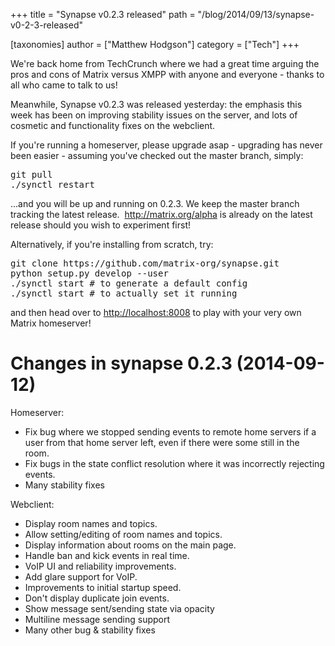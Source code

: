 +++
title = "Synapse v0.2.3 released"
path = "/blog/2014/09/13/synapse-v0-2-3-released"

[taxonomies]
author = ["Matthew Hodgson"]
category = ["Tech"]
+++

We're back home from TechCrunch where we had a great time arguing the pros and cons of Matrix versus XMPP with anyone and everyone - thanks to all who came to talk to us!

Meanwhile, Synapse v0.2.3 was released yesterday: the emphasis this week has been on improving stability issues on the server, and lots of cosmetic and functionality fixes on the webclient.

If you're running a homeserver, please upgrade asap - upgrading has never been easier - assuming you've checked out the master branch, simply:

<pre>
git pull
./synctl restart
</pre>

...and you will be up and running on 0.2.3.  We keep the master branch tracking the latest release.  <a class="moz-txt-link-freetext" href="http://matrix.org/alpha">http://matrix.org/alpha</a> is already on the latest release should you wish to experiment first!

Alternatively, if you're installing from scratch, try:

<pre>
git clone https://github.com/matrix-org/synapse.git
python setup.py develop --user
./synctl start # to generate a default config
./synctl start # to actually set it running
</pre>

and then head over to <http://localhost:8008> to play with your very own Matrix homeserver!


Changes in synapse 0.2.3 (2014-09-12)
=====================================

Homeserver:
* Fix bug where we stopped sending events to remote home servers if a
user from that home server left, even if there were some still in the
room.
* Fix bugs in the state conflict resolution where it was incorrectly
rejecting events.
* Many stability fixes

Webclient:
* Display room names and topics.
* Allow setting/editing of room names and topics.
* Display information about rooms on the main page.
* Handle ban and kick events in real time.
* VoIP UI and reliability improvements.
* Add glare support for VoIP.
* Improvements to initial startup speed.
* Don't display duplicate join events.
* Show message sent/sending state via opacity
* Multiline message sending support
* Many other bug & stability fixes
